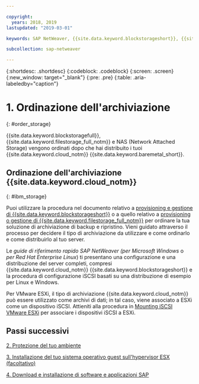 ```yaml
---

copyright:
  years: 2018, 2019
lastupdated: "2019-03-01"

keywords: SAP NetWeaver, {{site.data.keyword.blockstorageshort}}, {{site.data.keyword.filestorage_full_notm}}, {{site.data.keyword.cloud_notm}}, {{site.data.keyword.baremetal_short}}

subcollection: sap-netweaver

---
```


{:shortdesc: .shortdesc}
{:codeblock: .codeblock}
{:screen: .screen}
{:new_window: target="_blank"}
{:pre: .pre}
{:table: .aria-labeledby="caption"}

# 1. Ordinazione dell'archiviazione
{: #order_storage}

{{site.data.keyword.blockstoragefull}}, {{site.data.keyword.filestorage_full_notm}} e NAS (Network Attached Storage) vengono ordinati dopo che hai distribuito i tuoi {{site.data.keyword.cloud_notm}} {{site.data.keyword.baremetal_short}}.

## Ordinazione dell'archiviazione {{site.data.keyword.cloud_notm}}
{: #ibm_storage}

Puoi utilizzare la procedura nel documento relativo a [provisioning e gestione di {{site.data.keyword.blockstorageshort}}](/docs/infrastructure/BlockStorage?topic=BlockStorage-getting-started#getting-started) o a quello relativo a [provisioning o gestione di {{site.data.keyword.filestorage_full_notm}}](/docs/infrastructure/FileStorage?topic=FileStorage-orderingConsole#orderingConsole) per ordinare la tua soluzione di archiviazione di backup e ripristino. Vieni guidato attraverso il processo per decidere il tipo di archiviazione da utilizzare e come ordinarlo e come distribuirlo al tuo server.

Le *guide di riferimento rapido SAP NetWeaver (per Microsoft Windows* o *per Red Hat Enterprise Linux*) ti presentano una configurazione e una distribuzione del server completi, compresi {{site.data.keyword.cloud_notm}} {{site.data.keyword.blockstorageshort}} e la procedura di configurazione iSCSI basati su una distribuzione di esempio per Linux e Windows.

Per VMware ESXi, il tipo di archiviazione {{site.data.keyword.cloud_notm}} può essere utilizzato come archivi di dati; in tal caso, viene associato a ESXi come un dispositivo iSCSI. Attieniti alla procedura in [Mounting iSCSI VMware ESXi](/docs/infrastructure/vmware?topic=VMware-mount-iscsi-esxi#mount-iscsi-esxi) per associare i dispositivi iSCSI a ESXi.

## Passi successivi

  [2. Protezione del tuo ambiente](/docs/infrastructure/sap-netweaver?topic=sap-netweaver-secure_environment#secure_environment)

  [3. Installazione del tuo sistema operativo guest sull'hypervisor ESX (facoltativo)](/docs/infrastructure/sap-netweaver?topic=sap-netweaver-install_guest_os#install_guest_os)

  [4. Download e installazione di software e applicazioni SAP](/docs/infrastructure/sap-netweaver?topic=sap-netweaver-install_sap#install_sap)
